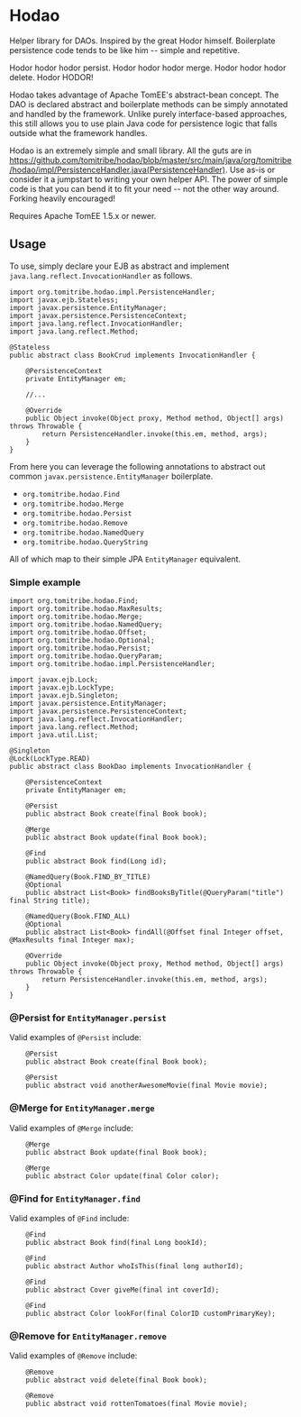 # Hodao

Helper library for DAOs.  Inspired by the great Hodor himself.  Boilerplate persistence code tends to be like him -- simple and repetitive.

Hodor hodor hodor persist. Hodor hodor hodor merge.  Hodor hodor hodor delete.  Hodor HODOR!

Hodao takes advantage of Apache TomEE's abstract-bean concept.  The DAO is declared abstract and boilerplate methods can be simply annotated and handled by the framework.  Unlike purely interface-based approaches, this still allows you to use plain Java code for persistence logic that falls outside what the framework handles.

Hodao is an extremely simple and small library.  All the guts are in https://github.com/tomitribe/hodao/blob/master/src/main/java/org/tomitribe/hodao/impl/PersistenceHandler.java(PersistenceHandler).  Use as-is or consider it a jumpstart to writing your own helper API.  The power of simple code is that you can bend it to fit your need -- not the other way around.  Forking heavily encouraged!

Requires Apache TomEE 1.5.x or newer.

## Usage

To use, simply declare your EJB as abstract and implement `java.lang.reflect.InvocationHandler` as follows.

````
import org.tomitribe.hodao.impl.PersistenceHandler;
import javax.ejb.Stateless;
import javax.persistence.EntityManager;
import javax.persistence.PersistenceContext;
import java.lang.reflect.InvocationHandler;
import java.lang.reflect.Method;

@Stateless
public abstract class BookCrud implements InvocationHandler {

    @PersistenceContext
    private EntityManager em;

    //...

    @Override
    public Object invoke(Object proxy, Method method, Object[] args) throws Throwable {
        return PersistenceHandler.invoke(this.em, method, args);
    }
}
````

From here you can leverage the following annotations to abstract out common `javax.persistence.EntityManager` boilerplate.

- `org.tomitribe.hodao.Find`
- `org.tomitribe.hodao.Merge`
- `org.tomitribe.hodao.Persist`
- `org.tomitribe.hodao.Remove`
- `org.tomitribe.hodao.NamedQuery`
- `org.tomitribe.hodao.QueryString`

All of which map to their simple JPA `EntityManager` equivalent.

### Simple example

````
import org.tomitribe.hodao.Find;
import org.tomitribe.hodao.MaxResults;
import org.tomitribe.hodao.Merge;
import org.tomitribe.hodao.NamedQuery;
import org.tomitribe.hodao.Offset;
import org.tomitribe.hodao.Optional;
import org.tomitribe.hodao.Persist;
import org.tomitribe.hodao.QueryParam;
import org.tomitribe.hodao.impl.PersistenceHandler;

import javax.ejb.Lock;
import javax.ejb.LockType;
import javax.ejb.Singleton;
import javax.persistence.EntityManager;
import javax.persistence.PersistenceContext;
import java.lang.reflect.InvocationHandler;
import java.lang.reflect.Method;
import java.util.List;

@Singleton
@Lock(LockType.READ)
public abstract class BookDao implements InvocationHandler {

    @PersistenceContext
    private EntityManager em;

    @Persist
    public abstract Book create(final Book book);

    @Merge
    public abstract Book update(final Book book);

    @Find
    public abstract Book find(Long id);

    @NamedQuery(Book.FIND_BY_TITLE)
    @Optional
    public abstract List<Book> findBooksByTitle(@QueryParam("title") final String title);

    @NamedQuery(Book.FIND_ALL)
    @Optional
    public abstract List<Book> findAll(@Offset final Integer offset, @MaxResults final Integer max);

    @Override
    public Object invoke(Object proxy, Method method, Object[] args) throws Throwable {
        return PersistenceHandler.invoke(this.em, method, args);
    }
}
````

### @Persist for `EntityManager.persist`

Valid examples of `@Persist` include:

````
    @Persist
    public abstract Book create(final Book book);

    @Persist
    public abstract void anotherAwesomeMovie(final Movie movie);
````


### @Merge for `EntityManager.merge`

Valid examples of `@Merge` include:

````
    @Merge
    public abstract Book update(final Book book);

    @Merge
    public abstract Color update(final Color color);
````

### @Find for `EntityManager.find`

Valid examples of `@Find` include:

````
    @Find
    public abstract Book find(final Long bookId);

    @Find
    public abstract Author whoIsThis(final long authorId);

    @Find
    public abstract Cover giveMe(final int coverId);

    @Find
    public abstract Color lookFor(final ColorID customPrimaryKey);
````

### @Remove for `EntityManager.remove`

Valid examples of `@Remove` include:

````
    @Remove
    public abstract void delete(final Book book);

    @Remove
    public abstract void rottenTomatoes(final Movie movie);
````
